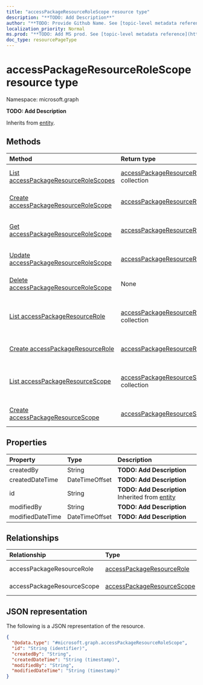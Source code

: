 ```yaml
---
title: "accessPackageResourceRoleScope resource type"
description: "**TODO: Add Description**"
author: "**TODO: Provide Github Name. See [topic-level metadata reference](https://msgo.azurewebsites.net/add/document/guidelines/metadata.html#topic-level-metadata)**"
localization_priority: Normal
ms.prod: "**TODO: Add MS prod. See [topic-level metadata reference](https://msgo.azurewebsites.net/add/document/guidelines/metadata.html#topic-level-metadata)**"
doc_type: resourcePageType
---
```


# accessPackageResourceRoleScope resource type

Namespace: microsoft.graph



**TODO: Add Description**


Inherits from [entity](../resources/entity.md).

## Methods
|Method|Return type|Description|
|:---|:---|:---|
|[List accessPackageResourceRoleScopes](../api/accesspackageresourcerolescope-list.md)|[accessPackageResourceRoleScope](../resources/accesspackageresourcerolescope.md) collection|Get a list of the [accessPackageResourceRoleScope](../resources/accesspackageresourcerolescope.md) objects and their properties.|
|[Create accessPackageResourceRoleScope](../api/accesspackageresourcerolescope-create.md)|[accessPackageResourceRoleScope](../resources/accesspackageresourcerolescope.md)|Create a new [accessPackageResourceRoleScope](../resources/accesspackageresourcerolescope.md) object.|
|[Get accessPackageResourceRoleScope](../api/accesspackageresourcerolescope-get.md)|[accessPackageResourceRoleScope](../resources/accesspackageresourcerolescope.md)|Read the properties and relationships of an [accessPackageResourceRoleScope](../resources/accesspackageresourcerolescope.md) object.|
|[Update accessPackageResourceRoleScope](../api/accesspackageresourcerolescope-update.md)|[accessPackageResourceRoleScope](../resources/accesspackageresourcerolescope.md)|Update the properties of an [accessPackageResourceRoleScope](../resources/accesspackageresourcerolescope.md) object.|
|[Delete accessPackageResourceRoleScope](../api/accesspackageresourcerolescope-delete.md)|None|Deletes an [accessPackageResourceRoleScope](../resources/accesspackageresourcerolescope.md) object.|
|[List accessPackageResourceRole](../api/accesspackageresourcerolescope-list-accesspackageresourcerole.md)|[accessPackageResourceRole](../resources/accesspackageresourcerole.md) collection|Get the accessPackageResourceRole resources from the accessPackageResourceRole navigation property.|
|[Create accessPackageResourceRole](../api/accesspackageresourcerolescope-post-accesspackageresourcerole.md)|[accessPackageResourceRole](../resources/accesspackageresourcerole.md)|Create a new accessPackageResourceRole object.|
|[List accessPackageResourceScope](../api/accesspackageresourcerolescope-list-accesspackageresourcescope.md)|[accessPackageResourceScope](../resources/accesspackageresourcescope.md) collection|Get the accessPackageResourceScope resources from the accessPackageResourceScope navigation property.|
|[Create accessPackageResourceScope](../api/accesspackageresourcerolescope-post-accesspackageresourcescope.md)|[accessPackageResourceScope](../resources/accesspackageresourcescope.md)|Create a new accessPackageResourceScope object.|

## Properties
|Property|Type|Description|
|:---|:---|:---|
|createdBy|String|**TODO: Add Description**|
|createdDateTime|DateTimeOffset|**TODO: Add Description**|
|id|String|**TODO: Add Description** Inherited from [entity](../resources/entity.md)|
|modifiedBy|String|**TODO: Add Description**|
|modifiedDateTime|DateTimeOffset|**TODO: Add Description**|

## Relationships
|Relationship|Type|Description|
|:---|:---|:---|
|accessPackageResourceRole|[accessPackageResourceRole](../resources/accesspackageresourcerole.md)|**TODO: Add Description**|
|accessPackageResourceScope|[accessPackageResourceScope](../resources/accesspackageresourcescope.md)|**TODO: Add Description**|

## JSON representation
The following is a JSON representation of the resource.
<!-- {
  "blockType": "resource",
  "keyProperty": "id",
  "@odata.type": "microsoft.graph.accessPackageResourceRoleScope",
  "baseType": "microsoft.graph.entity",
  "openType": false
}
-->
``` json
{
  "@odata.type": "#microsoft.graph.accessPackageResourceRoleScope",
  "id": "String (identifier)",
  "createdBy": "String",
  "createdDateTime": "String (timestamp)",
  "modifiedBy": "String",
  "modifiedDateTime": "String (timestamp)"
}
```


